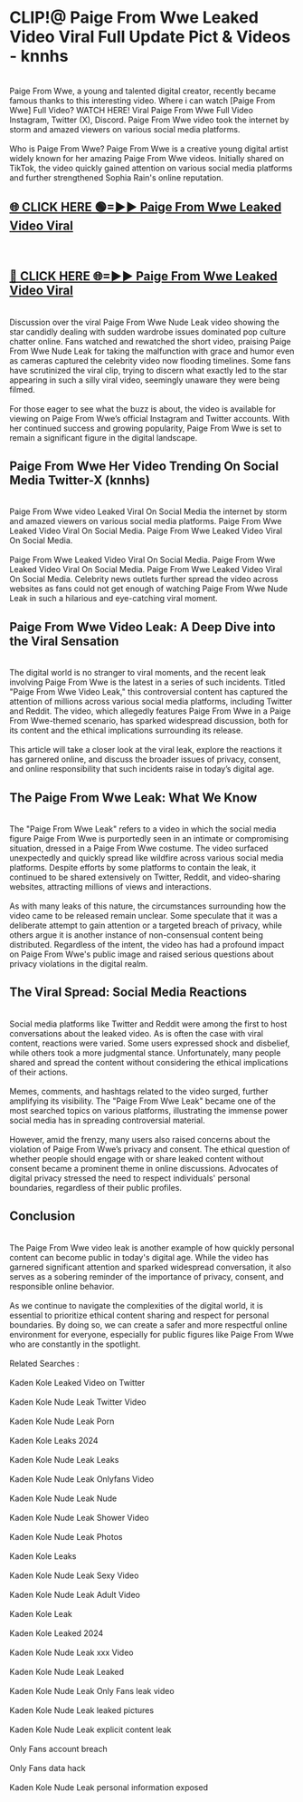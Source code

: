 # CLIP!@ Paige From Wwe Leaked Video Viral Full Update Pict & Videos - knnhs
<br>
Paige From Wwe, a young and talented digital creator, recently became famous thanks to this interesting video. Where i can watch [Paige From Wwe] Full Video? WATCH HERE! Viral Paige From Wwe Full Video Instagram, Twitter (X), Discord. Paige From Wwe video took the internet by storm and amazed viewers on various social media platforms.
<br><br>
Who is Paige From Wwe? Paige From Wwe is a creative young digital artist widely known for her amazing Paige From Wwe videos. Initially shared on TikTok, the video quickly gained attention on various social media platforms and further strengthened Sophia Rain's online reputation.
<br>
<h2><a href="https://bestclip.site?title=Paige_From_Wwe">🌐 CLICK HERE 🟢=►► Paige From Wwe Leaked Video Viral</a></h2>
<br>
<h2><a href="https://bestclip.site?title=Paige_From_Wwe">🔴 CLICK HERE 🌐=►► Paige From Wwe Leaked Video Viral</a></h2>
<br>
Discussion over the viral Paige From Wwe Nude Leak video showing the star candidly dealing with sudden wardrobe issues dominated pop culture chatter online. Fans watched and rewatched the short video, praising Paige From Wwe Nude Leak for taking the malfunction with grace and humor even as cameras captured the celebrity video now flooding timelines. Some fans have scrutinized the viral clip, trying to discern what exactly led to the star appearing in such a silly viral video, seemingly unaware they were being filmed.
<br><br>
For those eager to see what the buzz is about, the video is available for viewing on Paige From Wwe’s official Instagram and Twitter accounts. With her continued success and growing popularity, Paige From Wwe is set to remain a significant figure in the digital landscape.
<br>
<h2>Paige From Wwe Her Video Trending On Social Media Twitter-X (knnhs)</h2>
<br>
Paige From Wwe video Leaked Viral On Social Media the internet by storm and amazed viewers on various social media platforms. Paige From Wwe Leaked Video Viral On Social Media. Paige From Wwe Leaked Video Viral On Social Media.
<br><br>
Paige From Wwe Leaked Video Viral On Social Media. Paige From Wwe Leaked Video Viral On Social Media. Paige From Wwe Leaked Video Viral On Social Media. Celebrity news outlets further spread the video across websites as fans could not get enough of watching Paige From Wwe Nude Leak in such a hilarious and eye-catching viral moment.
<br>
<h2>Paige From Wwe Video Leak: A Deep Dive into the Viral Sensation</h2>
<br>
The digital world is no stranger to viral moments, and the recent leak involving Paige From Wwe is the latest in a series of such incidents. Titled "Paige From Wwe Video Leak," this controversial content has captured the attention of millions across various social media platforms, including Twitter and Reddit. The video, which allegedly features Paige From Wwe in a Paige From Wwe-themed scenario, has sparked widespread discussion, both for its content and the ethical implications surrounding its release.
<br><br>
This article will take a closer look at the viral leak, explore the reactions it has garnered online, and discuss the broader issues of privacy, consent, and online responsibility that such incidents raise in today’s digital age.
<br>
<h2>The Paige From Wwe Leak: What We Know</h2>
<br>
The "Paige From Wwe Leak" refers to a video in which the social media figure Paige From Wwe is purportedly seen in an intimate or compromising situation, dressed in a Paige From Wwe costume. The video surfaced unexpectedly and quickly spread like wildfire across various social media platforms. Despite efforts by some platforms to contain the leak, it continued to be shared extensively on Twitter, Reddit, and video-sharing websites, attracting millions of views and interactions.
<br><br>
As with many leaks of this nature, the circumstances surrounding how the video came to be released remain unclear. Some speculate that it was a deliberate attempt to gain attention or a targeted breach of privacy, while others argue it is another instance of non-consensual content being distributed. Regardless of the intent, the video has had a profound impact on Paige From Wwe's public image and raised serious questions about privacy violations in the digital realm.
<br>
<h2>The Viral Spread: Social Media Reactions</h2>
<br>
Social media platforms like Twitter and Reddit were among the first to host conversations about the leaked video. As is often the case with viral content, reactions were varied. Some users expressed shock and disbelief, while others took a more judgmental stance. Unfortunately, many people shared and spread the content without considering the ethical implications of their actions.
<br><br>
Memes, comments, and hashtags related to the video surged, further amplifying its visibility. The "Paige From Wwe Leak" became one of the most searched topics on various platforms, illustrating the immense power social media has in spreading controversial material.
<br><br>
However, amid the frenzy, many users also raised concerns about the violation of Paige From Wwe’s privacy and consent. The ethical question of whether people should engage with or share leaked content without consent became a prominent theme in online discussions. Advocates of digital privacy stressed the need to respect individuals' personal boundaries, regardless of their public profiles.
<br>
<h2>Conclusion</h2>
<br>
The Paige From Wwe video leak is another example of how quickly personal content can become public in today's digital age. While the video has garnered significant attention and sparked widespread conversation, it also serves as a sobering reminder of the importance of privacy, consent, and responsible online behavior.
<br><br>
As we continue to navigate the complexities of the digital world, it is essential to prioritize ethical content sharing and respect for personal boundaries. By doing so, we can create a safer and more respectful online environment for everyone, especially for public figures like Paige From Wwe who are constantly in the spotlight.
<br><br>
Related Searches :
<br><br>
Kaden Kole Leaked Video on Twitter
<br><br>
Kaden Kole Nude Leak Twitter Video
<br><br>
Kaden Kole Nude Leak Porn
<br><br>
Kaden Kole Leaks 2024
<br><br>
Kaden Kole Nude Leak Leaks
<br><br>
Kaden Kole Nude Leak Onlyfans Video
<br><br>
Kaden Kole Nude Leak Nude
<br><br>
Kaden Kole Nude Leak Shower Video
<br><br>
Kaden Kole Nude Leak Photos
<br><br>
Kaden Kole Leaks
<br><br>
Kaden Kole Nude Leak Sexy Video
<br><br>
Kaden Kole Nude Leak Adult Video
<br><br>
Kaden Kole Leak
<br><br>
Kaden Kole Leaked 2024
<br><br>
Kaden Kole Nude Leak xxx Video
<br><br>
Kaden Kole Nude Leak Leaked
<br><br>
Kaden Kole Nude Leak Only Fans leak video
<br><br>
Kaden Kole Nude Leak leaked pictures
<br><br>
Kaden Kole Nude Leak explicit content leak
<br><br>
Only Fans account breach
<br><br>
Only Fans data hack
<br><br>
Kaden Kole Nude Leak personal information exposed